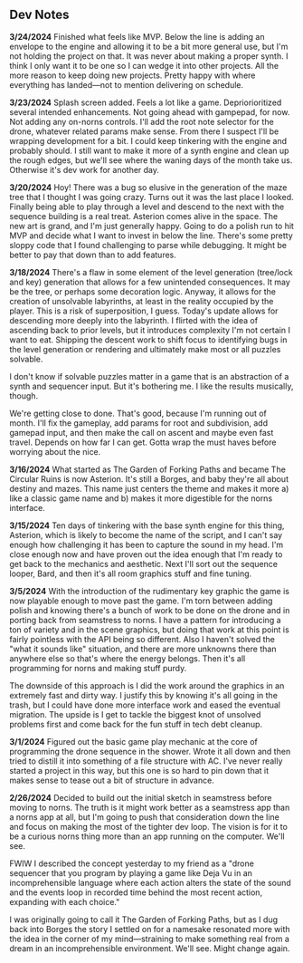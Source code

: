 ## Dev Notes
**3/24/2024**
Finished what feels like MVP. Below the line is adding an envelope to the engine and allowing it to be a bit more general use, but I'm not holding the project on that. It was never about making a proper synth. I think I only want it to be one so I can wedge it into other projects. All the more reason to keep doing new projects. Pretty happy with where everything has landed—not to mention delivering on schedule.

**3/23/2024**
Splash screen added. Feels a lot like a game. Depriorioritized several intended enhancements. Not going ahead with gampepad, for now. Not adding any on-norns controls. I'll add the root note selector for the drone, whatever related params make sense. From there I suspect I'll be wrapping development for a bit. I could keep tinkering with the engine and probably should. I still want to make it more of a synth engine and clean up the rough edges, but we'll see where the waning days of the month take us. Otherwise it's dev work for another day.

**3/20/2024**
Hoy! There was a bug so elusive in the generation of the maze tree that I thought I was going crazy. Turns out it was the last place I looked. Finally being able to play through a level and descend to the next with the sequence building is a real treat. Asterion comes alive in the space. The new art is grand, and I'm just generally happy. Going to do a polish run to hit MVP and decide what I want to invest in below the line. There's some pretty sloppy code that I found challenging to parse while debugging. It might be better to pay that down than to add features.

**3/18/2024**
There's a flaw in some element of the level generation (tree/lock and key) generation that allows for a few unintended consequences. It may be the tree, or perhaps some decoration logic. Anyway, it allows for the creation of unsolvable labyrinths, at least in the reality occupied by the player. This is a risk of superposition, I guess. Today's update allows for descending more deeply into the labyrinth. I flirted with the idea of ascending back to prior levels, but it introduces complexity I'm not certain I want to eat. Shipping the descent work to shift focus to identifying bugs in the level generation or rendering and ultimately make most or all puzzles solvable.

I don't know if solvable puzzles matter in a game that is an abstraction of a synth and sequencer input. But it's bothering me. I like the results musically, though.

We're getting close to done. That's good, because I'm running out of month. I'll fix the gameplay, add params for root and subdivision, add gamepad input, and then make the call on ascent and maybe even fast travel. Depends on how far I can get. Gotta wrap the must haves before worrying about the nice.

**3/16/2024**
What started as The Garden of Forking Paths and became The Circular Ruins is now Asterion. It's still a Borges, and baby they're all about destiny and mazes. This name just centers the theme and makes it more a) like a classic game name and b) makes it more digestible for the norns interface.

**3/15/2024**
Ten days of tinkering with the base synth engine for this thing, Asterion, which is likely to become the name of the script, and I can't say enough how challenging it has been to capture the sound in my head. I'm close enough now and have proven out the idea enough that I'm ready to get back to the mechanics and aesthetic. Next I'll sort out the sequence looper, Bard, and then it's all room graphics stuff and fine tuning.

**3/5/2024**
With the introduction of the rudimentary key graphic the game is now playable enough to move past the game. I'm torn between adding polish and knowing there's a bunch of work to be done on the drone and in porting back from seamstress to norns. I have a pattern for introducing a ton of variety and in the scene graphics, but doing that work at this point is fairly pointless with the API being so different. Also I haven't solved the "what it sounds like" situation, and there are more unknowns there than anywhere else so that's where the energy belongs. Then it's all programming for norns and making stuff purdy.

The downside of this approach is I did the work around the graphics in an extremely fast and dirty way. I justify this by knowing it's all going in the trash, but I could have done more interface work and eased the eventual migration. The upside is I get to tackle the biggest knot of unsolved problems first and come back for the fun stuff in tech debt cleanup.

**3/1/2024**
Figured out the basic game play mechanic at the core of programming the drone sequence in the shower. Wrote it all down and then tried to distill it into something of a file structure with AC. I've never really started a project in this way, but this one is so hard to pin down that it makes sense to tease out a bit of structure in advance. 

**2/26/2024**
Decided to build out the initial sketch in seamstress before moving to norns. The truth is it might work better as a seamstress app than a norns app at all, but I'm going to push that consideration down the line and focus on making the most of the tighter dev loop. The vision is for it to be a curious norns thing more than an app running on the computer. We'll see.

FWIW I described the concept yesterday to my friend as a "drone sequencer that you program by playing a game like Deja Vu in an incomprehensible language where each action  alters the state of the sound and the events loop in recorded time behind the most recent action, expanding with each choice."

I was originally going to call it The Garden of Forking Paths, but as I dug back into Borges the story I settled on for a namesake resonated more with the idea in the corner of my mind—straining to make something real from a dream in an incomprehensible environment. We'll see. Might change again.
